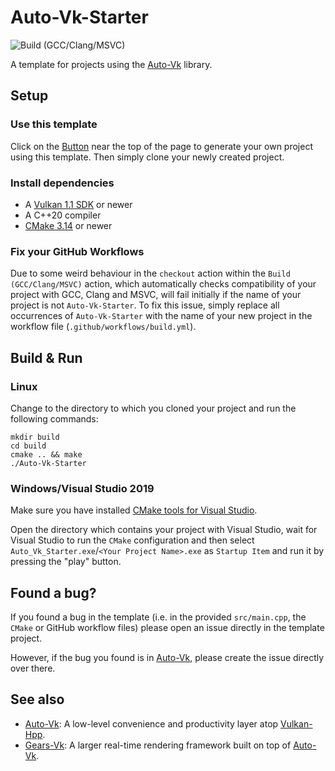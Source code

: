 # Auto-Vk-Starter
![Build (GCC/Clang/MSVC)](https://github.com/lHerzberger/Auto-Vk-Starter/workflows/Build%20(GCC/Clang/MSVC)/badge.svg)

A template for projects using the [Auto-Vk](https://github.com/cg-tuwien/Auto-Vk) library.

## Setup

### Use this template
Click on the [Button](https://github.com/lHerzberger/Auto-Vk-Starter/generate) near the top of the page to generate your own project using this template.
Then simply clone your newly created project.

### Install dependencies
* A [Vulkan 1.1 SDK](https://vulkan.lunarg.com/sdk/home) or newer
* A C++20 compiler
* [CMake 3.14](https://cmake.org/) or newer

### Fix your GitHub Workflows
Due to some weird behaviour in the `checkout` action within the `Build (GCC/Clang/MSVC)` action, which automatically checks compatibility of your project with GCC, Clang and MSVC, will fail initially if the name of your project is not `Auto-Vk-Starter`. To fix this issue, simply replace all occurrences of `Auto-Vk-Starter` with the name of your new project in the workflow file (`.github/workflows/build.yml`).

## Build & Run

### Linux
Change to the directory to which you cloned your project and run the following commands:
```
mkdir build
cd build
cmake .. && make
./Auto-Vk-Starter
```

### Windows/Visual Studio 2019
Make sure you have installed [CMake tools for Visual Studio](https://docs.microsoft.com/en-us/cpp/build/cmake-projects-in-visual-studio?view=msvc-160#installation).

Open the directory which contains your project with Visual Studio, wait for Visual Studio to run the `CMake` configuration and then select `Auto_Vk_Starter.exe`/`<Your Project Name>.exe` as `Startup Item` and run it by pressing the "play" button.

## Found a bug?
If you found a bug in the template (i.e. in the provided `src/main.cpp`, the `CMake` or GitHub workflow files) please open an issue directly in the template project.

However, if the bug you found is in [Auto-Vk](https://github.com/cg-tuwien/Auto-Vk), please create the issue directly over there.

## See also
* [Auto-Vk](https://github.com/cg-tuwien/Auto-Vk): A low-level convenience and productivity layer atop [Vulkan-Hpp](https://github.com/KhronosGroup/Vulkan-Hpp).
* [Gears-Vk](https://github.com/cg-tuwien/Gears-Vk): A larger real-time rendering framework built on top of [Auto-Vk](https://github.com/cg-tuwien/Auto-Vk).
